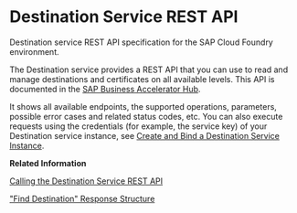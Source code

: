 <!-- loio23ccafbea18f4b65919a2799f2cd20e6 -->

# Destination Service REST API

Destination service REST API specification for the SAP Cloud Foundry environment.

The Destination service provides a REST API that you can use to read and manage destinations and certificates on all available levels. This API is documented in the [SAP Business Accelerator Hub](https://api.sap.com/package/scpconnectivity?section=Artifacts).

It shows all available endpoints, the supported operations, parameters, possible error cases and related status codes, etc. You can also execute requests using the credentials \(for example, the service key\) of your Destination service instance, see [Create and Bind a Destination Service Instance](create-and-bind-a-destination-service-instance-9fdad3c.md).

**Related Information**  


[Calling the Destination Service REST API](calling-the-destination-service-rest-api-84c5d38.md "Prerequisites and steps to get access to the Destination service REST API.")

["Find Destination" Response Structure](find-destination-response-structure-83a3f3b.md "Overview of data that are returned by the Destination service for the call type &quot;find destination&quot;.")

